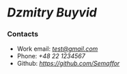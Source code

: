 # *Dzmitry Buyvid*


### Contacts

- Work email: *test@gmail.com*
- Phone: *+48 22 1234567*
- Github: *https://github.com/Semaffor*

